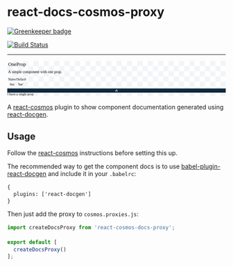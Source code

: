 react-docs-cosmos-proxy
======

[![Greenkeeper badge](https://badges.greenkeeper.io/NiGhTTraX/react-docs-cosmos-proxy.svg)](https://greenkeeper.io/)

[![Build Status](https://travis-ci.org/NiGhTTraX/react-docs-cosmos-proxy.svg?branch=master)](https://travis-ci.org/NiGhTTraX/react-cosmos-docs-proxy)

----

![react-cosmos](./tests/acceptance/screenshots/chrome/acceptance_one-prop&#32;base.png)

A [react-cosmos](https://github.com/react-cosmos/react-cosmos) plugin to show
component documentation generated using
[react-docgen](https://github.com/reactjs/react-docgen).


## Usage

Follow the [react-cosmos](https://github.com/react-cosmos/react-cosmos#getting-started)
instructions before setting this up.

The recommended way to get the component docs is to use
[babel-plugin-react-docgen](https://github.com/storybooks/babel-plugin-react-docgen)
and include it in your `.babelrc`:

```
{
  plugins: ['react-docgen']
}
```

Then just add the proxy to `cosmos.proxies.js`:

```js
import createDocsProxy from 'react-cosmos-docs-proxy';

export default [
  createDocsProxy()
];
```
